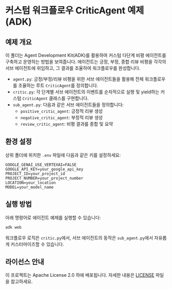 # 커스텀 워크플로우 CriticAgent 예제 (ADK)

## 예제 개요
이 폴더는 Agent Development Kit(ADK)를 활용하여 커스텀 다단계 비평 에이전트를 구축하고 운영하는 방법을 보여줍니다. 에이전트는 긍정, 부정, 종합 리뷰 비평을 각각의 서브 에이전트에 위임하고, 그 결과를 조율하여 워크플로우를 완성합니다.

- `agent.py`: 긍정/부정/리뷰 비평을 위한 서브 에이전트들을 활용해 전체 워크플로우를 조율하는 루트 `CriticAgent`를 정의합니다.
- `critic.py`: 각 단계별 서브 에이전트의 이벤트를 순차적으로 실행 및 yield하는 커스텀 `CriticAgent` 클래스를 구현합니다.
- `sub_agent.py`: 다음과 같은 서브 에이전트들을 정의합니다:
    - `positive_critic_agent`: 긍정적 리뷰 생성
    - `negative_critic_agent`: 부정적 리뷰 생성
    - `review_critic_agent`: 비평 결과를 종합 및 요약

## 환경 설정
상위 폴더에 위치한 `.env` 파일에 다음과 같은 키를 설정하세요:

```
GOOGLE_GENAI_USE_VERTEXAI=FALSE
GOOGLE_API_KEY=your_google_api_key
PROJECT_ID=your_project_id
PROJECT_NUMBER=your_project_number
LOCATION=your_location
MODEL=your_model_name
```

## 실행 방법
아래 명령어로 에이전트 예제를 실행할 수 있습니다:

```bash
adk web
```

워크플로우 로직은 `critic.py`에서, 서브 에이전트의 동작은 `sub_agent.py`에서 자유롭게 커스터마이즈할 수 있습니다.

## 라이선스 안내
이 프로젝트는 Apache License 2.0 하에 배포됩니다. 자세한 내용은 [LICENSE](../../LICENSE) 파일을 참고하세요.
